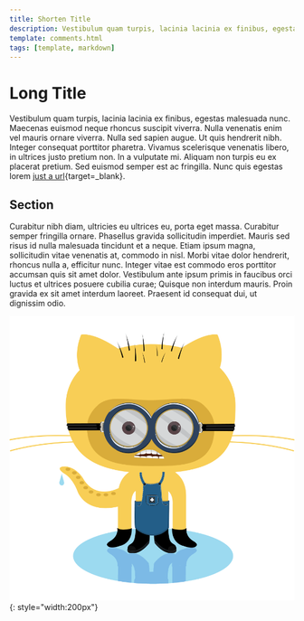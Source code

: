 ```yaml
---
title: Shorten Title
description: Vestibulum quam turpis, lacinia lacinia ex finibus, egestas malesuada nunc. Maecenas euismod neque rhoncus suscipit viverra. Nulla venenatis enim vel mauris ornare viverra.
template: comments.html
tags: [template, markdown]
---
```


# Long Title

Vestibulum quam turpis, lacinia lacinia ex finibus, egestas malesuada nunc. Maecenas euismod neque rhoncus suscipit viverra. Nulla venenatis enim vel mauris ornare viverra. Nulla sed sapien augue. Ut quis hendrerit nibh. Integer consequat porttitor pharetra. Vivamus scelerisque venenatis libero, in ultrices justo pretium non. In a vulputate mi. Aliquam non turpis eu ex placerat pretium. Sed euismod semper est ac fringilla. Nunc quis egestas lorem [just a url][3os-url]{target=\_blank}.

## Section

Curabitur nibh diam, ultricies eu ultrices eu, porta eget massa. Curabitur semper fringilla ornare. Phasellus gravida sollicitudin imperdiet. Mauris sed risus id nulla malesuada tincidunt et a neque. Etiam ipsum magna, sollicitudin vitae venenatis at, commodo in nisl. Morbi vitae dolor hendrerit, rhoncus nulla a, efficitur nunc. Integer vitae est commodo eros porttitor accumsan quis sit amet dolor. Vestibulum ante ipsum primis in faucibus orci luctus et ultrices posuere cubilia curae; Quisque non interdum mauris. Proin gravida ex sit amet interdum laoreet. Praesent id consequat dui, ut dignissim odio.

![minion][image-url]{: style="width:200px"}

<!-- appendices -->

<!-- urls -->

[3os-url]: https://3os.org/ '3os Homepage'

<!-- images -->

[image-url]: /assets/images/markdown-cheatsheet/minion.png 'Title of the image'

<!--css-->
<style>
  .md-typeset img {
    display: inline;
</style>

<!-- end appendices -->
